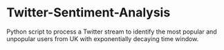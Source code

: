 # Twitter-Sentiment-Analysis

Python script to process a Twitter stream to identify the most popular and unpopular users from UK with exponentially decaying time window.
